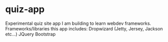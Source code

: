 # quiz-app
Experimental quiz site app I am building to learn webdev frameworks.
Frameworks/libraries this app includes:
Dropwizard (Jetty, Jersey, Jackson etc...)
JQuery
Bootstrap
